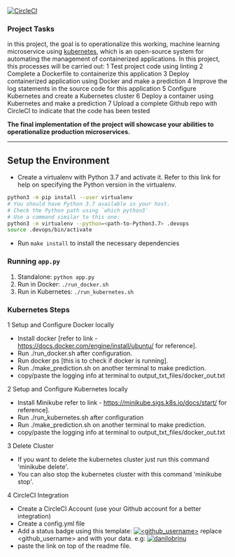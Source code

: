 [![CircleCI](https://circleci.com/gh/Divine4212/Udacity-Project-4.svg?style=svg&0cb32398d0cd4e0dbe3d6744e1cd27300c7f2dd5)](https://circleci.com/gh/circleci/circleci-docs)

### Project Tasks

in this project, the goal is to operationalize this working, machine learning microservice using [kubernetes](https://kubernetes.io/), which is an open-source system for automating the management of containerized applications. In this project, this processes will be carried out:
1 Test project code using linting
2 Complete a Dockerfile to containerize this application
3 Deploy containerized application using Docker and make a prediction
4 Improve the log statements in the source code for this application
5 Configure Kubernetes and create a Kubernetes cluster
6 Deploy a container using Kubernetes and make a prediction
7 Upload a complete Github repo with CircleCI to indicate that the code has been tested

**The final implementation of the project will showcase your abilities to operationalize production microservices.**

---

## Setup the Environment

* Create a virtualenv with Python 3.7 and activate it. Refer to this link for help on specifying the Python version in the virtualenv. 
```bash
python3 -m pip install --user virtualenv
# You should have Python 3.7 available in your host. 
# Check the Python path using `which python3`
# Use a command similar to this one:
python3 -m virtualenv --python=<path-to-Python3.7> .devops
source .devops/bin/activate
```
* Run `make install` to install the necessary dependencies

### Running `app.py`

1. Standalone:  `python app.py`
2. Run in Docker:  `./run_docker.sh`
3. Run in Kubernetes:  `./run_kubernetes.sh`

### Kubernetes Steps

1 Setup and Configure Docker locally
* Install docker [refer to link - https://docs.docker.com/engine/install/ubuntu/ for reference].
* Run ./run_docker.sh after configuration.
* Run docker ps [this is to check if docker is running].
* Run ./make_prediction.sh on another terminal to make prediction.
* copy/paste the logging info at terminal to output_txt_files/docker_out.txt

2 Setup and Configure Kubernetes locally
* Install Minikube refer to link - https://minikube.sigs.k8s.io/docs/start/ for reference].
* Run ./run_kubernetes.sh after configuration
* Run ./make_prediction.sh on another terminal to make prediction.
* copy/paste the logging info at terminal to output_txt_files/docker_out.txt

3 Delete Cluster
* If you want to delete the kubernetes cluster just run this command 'minikube delete'. 
* You can also stop the kubernetes cluster with this command 'minikube stop'.

4 CircleCI Integration
* Create a CircleCI Account (use your Github account for a better integration)
* Create a config.yml file
* Add a status badge using this template: [![<github_username>](https://circleci.com/gh/<github_username>/<repository>.svg?style=svg)](https://circleci.com/gh/<github_username>/<repository>) replace <github_username> and <repository> with your data. e.g: [![danilobrinu](https://circleci.com/gh/danilobrinu/udacity-cloud-devops-engineer-project-4.svg?style=svg)](https://circleci.com/gh/danilobrinu/udacity-cloud-devops-engineer-project-4)
* paste the link on top of the readme file.


